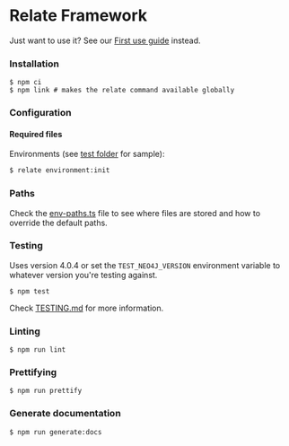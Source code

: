 # Relate Framework

Just want to use it? See our [First use guide](./docs/FIRST_USE_GUIDE.md) instead.


### Installation

```
$ npm ci
$ npm link # makes the relate command available globally
```

### Configuration

#### Required files

Environments (see [test folder](./e2e/relate%20fixtures/config/neo4j-relate/environments) for sample):

```sh
$ relate environment:init
```

### Paths

Check the [env-paths.ts](./packages/common/src/utils/env-paths.ts) file to see
where files are stored and how to override the default paths.

### Testing
Uses version 4.0.4 or set the `TEST_NEO4J_VERSION` environment variable to whatever version you're testing against.

```
$ npm test
```

Check [TESTING.md](./docs/TESTING.md) for more information.

### Linting

```
$ npm run lint
```

### Prettifying

```
$ npm run prettify
```

### Generate documentation

```
$ npm run generate:docs
```
